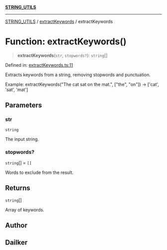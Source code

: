 [**STRING_UTILS**](../../README.md)

***

[STRING_UTILS](../../README.md) / [extractKeywords](../README.md) / extractKeywords

# Function: extractKeywords()

> **extractKeywords**(`str`, `stopwords?`): `string`[]

Defined in: [extractKeywords.ts:11](https://github.com/dailker/everyutil/blob/485a683727f0d04b96a5840f6d956ee315806a30/src/string/extractKeywords.ts#L11)

Extracts keywords from a string, removing stopwords and punctuation.

Example: extractKeywords("The cat sat on the mat.", ["the", "on"]) → ['cat', 'sat', 'mat']

## Parameters

### str

`string`

The input string.

### stopwords?

`string`[] = `[]`

Words to exclude from the result.

## Returns

`string`[]

Array of keywords.

## Author

## Dailker
